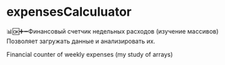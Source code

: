 # expensesCalculuator
📊🆗➕➖Финансовый счетчик недельных расходов 
(изучение массивов)
Позволяет загружать данные и анализировать их.

Financial counter of weekly expenses (my study of arrays)
